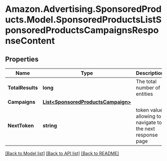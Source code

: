 # Amazon.Advertising.SponsoredProducts.Model.SponsoredProductsListSponsoredProductsCampaignsResponseContent

## Properties

Name | Type | Description | Notes
------------ | ------------- | ------------- | -------------
**TotalResults** | **long** | The total number of entities | [optional] 
**Campaigns** | [**List&lt;SponsoredProductsCampaign&gt;**](SponsoredProductsCampaign.md) |  | [optional] 
**NextToken** | **string** | token value allowing to navigate to the next response page | [optional] 

[[Back to Model list]](../README.md#documentation-for-models) [[Back to API list]](../README.md#documentation-for-api-endpoints) [[Back to README]](../README.md)

